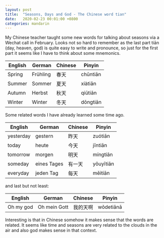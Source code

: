 ```yaml
---
layout: post
title:  "Seasons, Days and God - The Chinese word tian"
date:   2020-02-23 00:01:00 +0800
categories: mandarin
---
```


My Chinese teacher taught some new words for talking about seasons via a Wechat call in February. Looks not so hard to remember as the last part tiān (day, heaven, god) is quite easy to write and pronounce, so just for the first part it seems like I have to think about some mnemonics. 

English | German | Chinese   | Pinyin
--------| --- |-----------|----------
Spring  | Frühling |春天       |chūntiān
Summer  | Sommer |夏天       |xiàtiān
Autumn  | Herbst |秋天       |qiūtiān
Winter  | Winter |冬天       |dōngtiān

Some related words I have already learned some time ago. 

English   | German | Chinese   | Pinyin
--------  | ---  |-----------|----------
yesterday | gestern  |昨天       |zuótiān
today     | heute  |今天       |jīntiān
tomorrow  | morgen  |明天       |míngtiān
someday     | eines Tages | 有一天 | yǒuyītiān
everyday    | jeden Tag | 每天 | měitiān

and last but not least:

English   | German | Chinese   | Pinyin
--------  | ---  |-----------|----------
Oh my god | Oh mein Gott  |我的天啊       |wǒdetiānā

Interesting is that in Chinese somehow it makes sense that the words are related. It seems like time and seasons are very related to the clouds in the air and also god makes sense in that context.